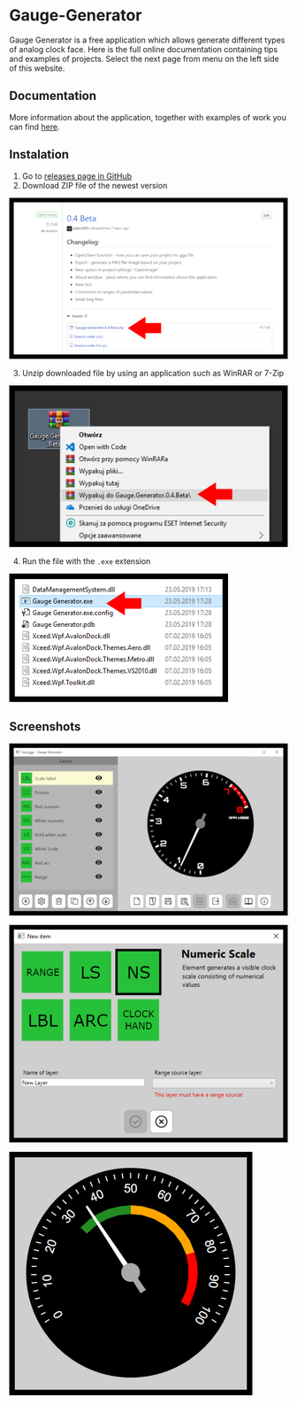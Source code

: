 # Gauge-Generator

Gauge Generator is a free application which allows generate different types of analog clock face. Here is the full online documentation containing tips and examples of projects. Select the next page from menu on the left side of this website.

## Documentation

More information about the application, together with examples of work you can find [here](https://github.com/adan2013/Gauge-Generator).

## Instalation

1. Go to [releases page in GitHub](https://github.com/adan2013/Gauge-Generator/releases)
2. Download ZIP file of the newest version

![GitHub Releases](img/githubreleases.jpg)

3. Unzip downloaded file by using an application such as WinRAR or 7-Zip

![Unzip file](img/unzip.jpg)

4. Run the file with the `.exe` extension

![Run exe](img/runexe.jpg)

## Screenshots

![Gauge Generator application](img/full-interface.png)

![Gauge Generator application](img/newitemwindow.png)

![Gauge Generator application](img/preview-ch.png)